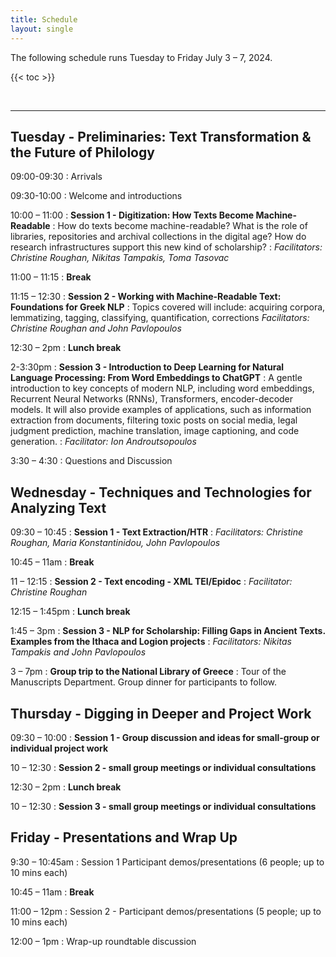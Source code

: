 ```yaml
---
title: Schedule
layout: single
---
```


The following schedule runs Tuesday to Friday July 3 – 7, 2024. 

{{< toc >}}

<br>

***********

## Tuesday - Preliminaries: Text Transformation & the Future of Philology 

<span class="color">09:00-09:30</span>
: Arrivals

<span class="color">09:30-10:00</span>
: Welcome and introductions 

<span class="color">10:00 – 11:00</span>
: **Session 1 - Digitization: How Texts Become Machine-Readable**
: How do texts become machine-readable? What is the role of libraries, repositories and archival collections in the digital age? How do research infrastructures support this new kind of scholarship? 
: *Facilitators: Christine Roughan, Nikitas Tampakis, Toma Tasovac*

<span class="color">11:00 – 11:15</span>
: **Break**

<span class="color">11:15 – 12:30</span>
: **Session 2 - Working with Machine-Readable Text: Foundations for Greek NLP**
: Topics covered will include: acquiring corpora, lemmatizing, tagging, classifying, quantification, corrections
 *Facilitators: Christine Roughan and John Pavlopoulos*

<span class="color">12:30 – 2pm</span>
: **Lunch break**

<span class="color">2-3:30pm</span>
: **Session 3 - Introduction to Deep Learning for Natural Language Processing: From Word Embeddings to ChatGPT**
: A gentle introduction to key concepts of modern NLP, including word embeddings, Recurrent Neural Networks (RNNs), Transformers, encoder-decoder models. It will also provide examples of applications, such as information extraction from documents, filtering toxic posts on social media, legal judgment prediction, machine translation, image captioning, and code generation.
: *Facilitator: Ion Androutsopoulos*

<span class="color">3:30 – 4:30</span>
: Questions and Discussion

## Wednesday - Techniques and Technologies for Analyzing Text

<span class="color">09:30 – 10:45</span>
: **Session 1 - Text Extraction/HTR**
: *Facilitators: Christine Roughan, Maria Konstantinidou, John Pavlopoulos*

<span class="color">10:45 – 11am</span>
: **Break**

<span class="color">11 – 12:15</span>
: **Session 2 - Text encoding - XML TEI/Epidoc**
:  *Facilitator: Christine Roughan*

<span class="color">12:15 – 1:45pm</span>
: **Lunch break**

<span class="color">1:45 – 3pm</span>
: **Session 3 - NLP for Scholarship: Filling Gaps in Ancient Texts. Examples from the Ithaca and Logion projects**
:  *Facilitators: Nikitas Tampakis and John Pavlopoulos*

<span class="color">3 – 7pm</span>
: **Group trip to the National Library of Greece**
: Tour of the Manuscripts Department. Group dinner for participants to follow. 

## Thursday - Digging in Deeper and Project Work 

<span class="color">09:30 – 10:00</span>
: **Session 1 - Group discussion and ideas for small-group or individual project work**

<span class="color">10 – 12:30</span>
: **Session 2 - small group meetings or individual consultations**

<span class="color">12:30 – 2pm</span>
: **Lunch break**

<span class="color">10 – 12:30</span>
: **Session 3 - small group meetings or individual consultations**

## Friday - Presentations and Wrap Up 

<span class="color">9:30 – 10:45am</span>
: Session 1 Participant demos/presentations (6 people; up to 10 mins each)

<span class="color">10:45 – 11am</span>
: **Break**

<span class="color">11:00 – 12pm</span>
: Session 2 - Participant demos/presentations (5 people; up to 10 mins each)

<span class="color">12:00 – 1pm</span>
: Wrap-up roundtable discussion



